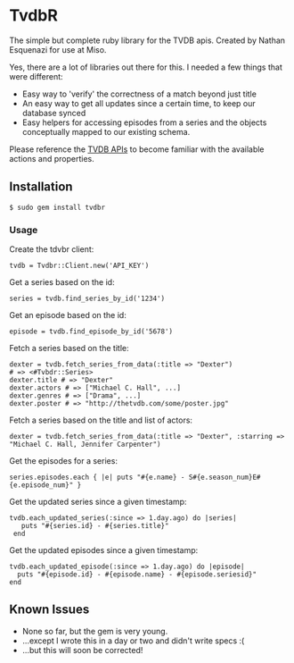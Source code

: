 # TvdbR

The simple but complete ruby library for the TVDB apis. Created by Nathan Esquenazi for use at Miso.

Yes, there are a lot of libraries out there for this. I needed a few things that were different:

  * Easy way to 'verify' the correctness of a match beyond just title
  * An easy way to get all updates since a certain time, to keep our database synced
  * Easy helpers for accessing episodes from a series and the objects conceptually mapped to our existing schema.

Please reference the [TVDB APIs](http://thetvdb.com/wiki/index.php?title=Programmers_API) to become familiar with the available actions and properties.

## Installation

    $ sudo gem install tvdbr

### Usage

Create the tdvbr client:

    tvdb = Tvdbr::Client.new('API_KEY')

Get a series based on the id:

    series = tvdb.find_series_by_id('1234')

Get an episode based on the id:

    episode = tvdb.find_episode_by_id('5678')

Fetch a series based on the title:

    dexter = tvdb.fetch_series_from_data(:title => "Dexter")
    # => <#Tvbdr::Series>
    dexter.title # => "Dexter"
    dexter.actors # => ["Michael C. Hall", ...]
    dexter.genres # => ["Drama", ...]
    dexter.poster # => "http://thetvdb.com/some/poster.jpg"

Fetch a series based on the title and list of actors:

    dexter = tvdb.fetch_series_from_data(:title => "Dexter", :starring => "Michael C. Hall, Jennifer Carpenter")

Get the episodes for a series:

    series.episodes.each { |e| puts "#{e.name} - S#{e.season_num}E#{e.episode_num}" }

Get the updated series since a given timestamp:

    tvdb.each_updated_series(:since => 1.day.ago) do |series|
       puts "#{series.id} - #{series.title}"
     end

Get the updated episodes since a given timestamp:

    tvdb.each_updated_episode(:since => 1.day.ago) do |episode|
      puts "#{episode.id} - #{episode.name} - #{episode.seriesid}"
    end

## Known Issues

* None so far, but the gem is very young.
* ...except I wrote this in a day or two and didn't write specs :(
* ...but this will soon be corrected!
